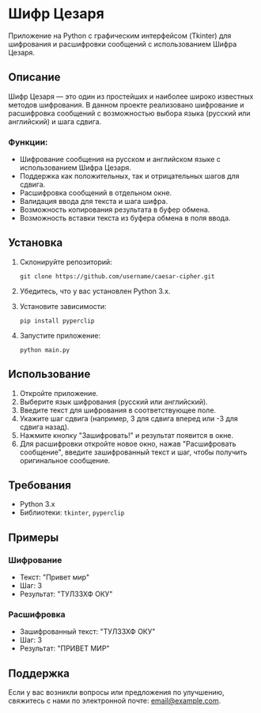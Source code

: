 # Шифр Цезаря

Приложение на Python с графическим интерфейсом (Tkinter) для шифрования и расшифровки сообщений с использованием Шифра Цезаря.


## Описание

Шифр Цезаря — это один из простейших и наиболее широко известных методов шифрования. В данном проекте реализовано шифрование и расшифровка сообщений с возможностью выбора языка (русский или английский) и шага сдвига.

### Функции:

- Шифрование сообщения на русском и английском языке с использованием Шифра Цезаря.
- Поддержка как положительных, так и отрицательных шагов для сдвига.
- Расшифровка сообщений в отдельном окне.
- Валидация ввода для текста и шага шифра.
- Возможность копирования результата в буфер обмена.
- Возможность вставки текста из буфера обмена в поля ввода.

## Установка

1. Склонируйте репозиторий:

    ```
    git clone https://github.com/username/caesar-cipher.git
    ```

2. Убедитесь, что у вас установлен Python 3.x.

3. Установите зависимости:

    ```
    pip install pyperclip
    ```

4. Запустите приложение:

    ```
    python main.py
    ```

## Использование

1. Откройте приложение.
2. Выберите язык шифрования (русский или английский).
3. Введите текст для шифрования в соответствующее поле.
4. Укажите шаг сдвига (например, 3 для сдвига вперед или -3 для сдвига назад).
5. Нажмите кнопку "Зашифровать!" и результат появится в окне.
6. Для расшифровки откройте новое окно, нажав "Расшифровать сообщение", введите зашифрованный текст и шаг, чтобы получить оригинальное сообщение.

## Требования

- Python 3.x
- Библиотеки: `tkinter`, `pyperclip`

## Примеры

### Шифрование

- Текст: "Привет мир"
- Шаг: 3
- Результат: "ТУЛЗЗХФ ОКУ"

### Расшифровка

- Зашифрованный текст: "ТУЛЗЗХФ ОКУ"
- Шаг: 3
- Результат: "ПРИВЕТ МИР"

## Поддержка

Если у вас возникли вопросы или предложения по улучшению, свяжитесь с нами по электронной почте: [email@example.com](mailto:email@example.com).
